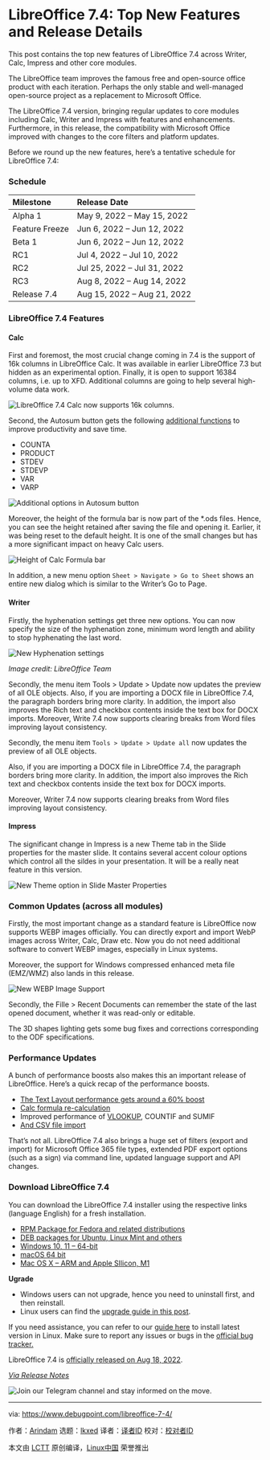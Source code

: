 [#]: subject: "LibreOffice 7.4: Top New Features and Release Details"
[#]: via: "https://www.debugpoint.com/libreoffice-7-4/"
[#]: author: "Arindam https://www.debugpoint.com/author/admin1/"
[#]: collector: "lkxed"
[#]: translator: " "
[#]: reviewer: " "
[#]: publisher: " "
[#]: url: " "

LibreOffice 7.4: Top New Features and Release Details
======
This post contains the top new features of LibreOffice 7.4 across Writer, Calc, Impress and other core modules.

The LibreOffice team improves the famous free and open-source office product with each iteration. Perhaps the only stable and well-managed open-source project as a replacement to Microsoft Office.

The LibreOffice 7.4 version, bringing regular updates to core modules including Calc, Writer and Impress with features and enhancements. Furthermore, in this release, the compatibility with Microsoft Office improved with changes to the core filters and platform updates.

Before we round up the new features, here’s a tentative schedule for LibreOffice 7.4:

### Schedule

| Milestone | Release Date | 
| :- | :- |
| Alpha 1 | May 9, 2022 – May 15, 2022 | 
| Feature Freeze | Jun 6, 2022 – Jun 12, 2022 | 
| Beta 1 | Jun 6, 2022 – Jun 12, 2022 | 
| RC1 | Jul 4, 2022 – Jul 10, 2022 | 
| RC2 | Jul 25, 2022 – Jul 31, 2022 | 
| RC3 | Aug 8, 2022 – Aug 14, 2022 | 
| Release 7.4 | Aug 15, 2022 – Aug 21, 2022 |

### LibreOffice 7.4 Features

#### Calc

First and foremost, the most crucial change coming in 7.4 is the support of 16k columns in LibreOffice Calc. It was available in earlier LibreOffice 7.3 but hidden as an experimental option. Finally, it is open to support 16384 columns, i.e. up to XFD. Additional columns are going to help several high-volume data work.

![LibreOffice 7.4 Calc now supports 16k columns.][1]

Second, the Autosum button gets the following [additional functions][2] to improve productivity and save time.

* COUNTA
* PRODUCT
* STDEV
* STDEVP
* VAR
* VARP

![Additional options in Autosum button][3]

Moreover, the height of the formula bar is now part of the *.ods files. Hence, you can see the height retained after saving the file and opening it. Earlier, it was being reset to the default height. It is one of the small changes but has a more significant impact on heavy Calc users.

![Height of Calc Formula bar][4]

In addition, a new menu option `Sheet > Navigate > Go to Sheet` shows an entire new dialog which is similar to the Writer’s Go to Page.

#### Writer

Firstly, the hyphenation settings get three new options. You can now specify the size of the hyphenation zone, minimum word length and ability to stop hyphenating the last word.

![New Hyphenation settings][5]

*Image credit: LibreOffice Team*

Secondly, the menu item Tools > Update > Update now updates the preview of all OLE objects. Also, if you are importing a DOCX file in LibreOffice 7.4, the paragraph borders bring more clarity. In addition, the import also improves the Rich text and checkbox contents inside the text box for DOCX imports. Moreover, Write 7.4 now supports clearing breaks from Word files improving layout consistency.

Secondly, the menu item `Tools > Update > Update all` now updates the preview of all OLE objects.

Also, if you are importing a DOCX file in LibreOffice 7.4, the paragraph borders bring more clarity. In addition, the import also improves the Rich text and checkbox contents inside the text box for DOCX imports.

Moreover, Writer 7.4 now supports clearing breaks from Word files improving layout consistency.

#### Impress

The significant change in Impress is a new Theme tab in the Slide properties for the master slide. It contains several accent colour options which control all the sildes in your presentation. It will be a really neat feature in this version.

![New Theme option in Slide Master Properties][6]

### Common Updates (across all modules)

Firstly, the most important change as a standard feature is LibreOffice now supports WEBP images officially. You can directly export and import WebP images across Writer, Calc, Draw etc. Now you do not need additional software to convert WEBP images, especially in Linux systems.

Moreover, the support for Windows compressed enhanced meta file (EMZ/WMZ) also lands in this release.

![New WEBP Image Support][7]

Secondly, the Fille > Recent Documents can remember the state of the last opened document, whether it was read-only or editable.

The 3D shapes lighting gets some bug fixes and corrections corresponding to the ODF specifications.

### Performance Updates

A bunch of performance boosts also makes this an important release of LibreOffice. Here’s a quick recap of the performance boosts.

* [The Text Layout performance gets around a 60% boost][8]
* [Calc formula re-calculation][9]
* Improved performance of [VLOOKUP][10], COUNTIF and SUMIF
* [And CSV file import][11]

That’s not all. LibreOffice 7.4 also brings a huge set of filters (export and import) for Microsoft Office 365 file types, extended PDF export options (such as a sign) via command line, updated language support and API changes.

### Download LibreOffice 7.4

You can download the LibreOffice 7.4 installer using the respective links (language English) for a fresh installation.

* [RPM Package for Fedora and related distributions][12]
* [DEB packages for Ubuntu, Linux Mint and others][13]
* [Windows 10, 11 – 64-bit][14]
* [macOS 64 bit][15]
* [Mac OS X – ARM and Apple SIlicon, M1][16]

**Ugrade**

* Windows users can not upgrade, hence you need to uninstall first, and then reinstall.
* Linux users can find the [upgrade guide in this post][17].

If you need assistance, you can refer to our [guide here][18] to install latest version in Linux. Make sure to report any issues or bugs in the [official bug tracker.][19]

LibreOffice 7.4 is [officially released on Aug 18, 2022][20].

*[Via Release Notes][21]*

![Join our Telegram channel and stay informed on the move.][22]

--------------------------------------------------------------------------------

via: https://www.debugpoint.com/libreoffice-7-4/

作者：[Arindam][a]
选题：[lkxed][b]
译者：[译者ID](https://github.com/译者ID)
校对：[校对者ID](https://github.com/校对者ID)

本文由 [LCTT](https://github.com/LCTT/TranslateProject) 原创编译，[Linux中国](https://linux.cn/) 荣誉推出

[a]: https://www.debugpoint.com/author/admin1/
[b]: https://github.com/lkxed
[1]: https://www.debugpoint.com/wp-content/uploads/2022/06/LibreOffice-7.4-Calc-now-supports-16k-columns.jpg
[2]: https://bugs.documentfoundation.org/show_bug.cgi?id=139602
[3]: https://www.debugpoint.com/wp-content/uploads/2022/06/Additional-formula-in-Autosum-tool.jpg
[4]: https://www.debugpoint.com/wp-content/uploads/2022/06/Height-of-Calc-Formula-bar.jpg
[5]: https://www.debugpoint.com/wp-content/uploads/2022/06/New-Hyphenation-settings.jpg
[6]: https://www.debugpoint.com/wp-content/uploads/2022/06/New-Theme-option-in-Slide-Master-Properties.jpg
[7]: https://www.debugpoint.com/wp-content/uploads/2022/06/New-WEBP-Image-Support.jpg
[8]: http://llunak.blogspot.com/2022/04/improving-text-layout-performance.html
[9]: https://bugs.documentfoundation.org/show_bug.cgi?id=119083
[10]: https://bugs.documentfoundation.org/show_bug.cgi?id=146546
[11]: https://bugs.documentfoundation.org/show_bug.cgi?id=94677
[12]: https://www.libreoffice.org/download/download/?type=rpm-x86_64&version=7.4.0&lang=en-US
[13]: https://www.libreoffice.org/download/download/?type=deb-x86_64&version=7.4.0&lang=en-US
[14]: https://www.libreoffice.org/download/download/?type=win-x86_64&version=7.4.0&lang=en-US
[15]: https://www.libreoffice.org/download/download/?type=mac-x86_64&version=7.4.0&lang=en-US
[16]: https://www.libreoffice.org/download/download/?type=mac-aarch64&version=7.4.0&lang=en-US
[17]: https://www.debugpoint.com/libreoffice-upgrade-update-latest/
[18]: https://www.debugpoint.com/2022/06/install-latest-libreoffice-ubuntu-linux/
[19]: https://bugs.documentfoundation.org/
[20]: https://debugpointnews.com/libreoffice-7-4-release/
[21]: https://wiki.documentfoundation.org/ReleaseNotes/7.4
[22]: https://t.me/debugpoint
